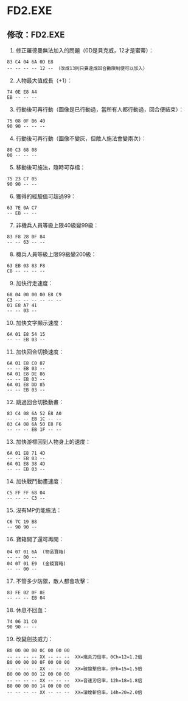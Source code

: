 # FD2.EXE


## 修改：FD2.EXE

1. 修正羅德曼無法加入的問題（0D是貝克威，12才是蜜蒂）：

```
83 C4 04 6A 0D E8
-- -- -- -- 12 -- （改成13則只要達成回合數限制便可以加入）
```

2. 人物最大值成長（+1）：

```
74 0E E8 A4
EB -- -- --
```

3. 行動後可再行動（圖像是已行動過，當所有人都行動過，回合便結束）：

```
75 08 0F B6 40
90 90 -- -- --
```

4. 行動後可再行動（圖像不變灰，但敵人施法會變兩次）：

```
80 C3 68 08
00 -- -- --
```

5. 移動後可施法，隨時可存檔：

```
75 23 C7 05
90 90 -- --
```

6. 獲得的經驗值可超過99：

```
63 7E 0A C7
-- EB -- --
```

7. 非機兵人員等級上限40級變99級：

```
83 F8 28 0F 84
-- -- 63 -- --
```

8. 機兵人員等級上限99級變200級：

```
63 EB 03 83 F8
C8 -- -- -- --
```

9. 加快行走速度：

```
68 04 00 00 00 E8 C9
C3 -- -- -- -- -- --
01 E8 A7 41
-- -- 03 --
```

10. 加快文字顯示速度：

```
6A 01 E8 54 15
-- -- EB 03 --
```

11. 加快回合切換速度：

```
6A 01 E8 C0 87
-- -- EB 03 --
6A 01 E8 DE 86
-- -- EB 03 --
6A 01 E8 DD 85
-- -- EB 03 --
```

12. 跳過回合切換動畫：

```
83 C4 08 6A 52 E8 A0
-- -- -- EB 1C -- --
83 C4 08 6A 50 E8 F6
-- -- -- EB 1F -- --
```

13. 加快游標回到人物身上的速度：

```
6A 01 E8 71 4D
-- -- EB 03 --
6A 01 E8 38 4D
-- -- EB 03 --
```

14. 加快戰鬥動畫速度：

```
C5 FF FF 68 04
-- -- -- C3 --
```

15. 沒有MP仍能施法：

```
C6 7C 19 B8
-- 90 90 --
```

16. 寶箱開了還可再開：

```
04 07 01 6A  (物品寶箱)
-- -- 00 --
04 07 01 E9  (金錢寶箱)
-- -- 00 --
```

17. 不管多少防禦，敵人都會攻擊：

```
83 FE 02 0F 8E
-- -- -- EB 04
```

18. 休息不回血：

```
74 06 31 C0
90 90 -- --
```

19. 改變劍技威力：

```
B0 00 00 00 0C 00 00 00
-- -- -- -- XX -- -- --  XX=熾炎刀倍率，0Ch=12=1.2倍
B0 00 00 00 0F 00 00 00
-- -- -- -- XX -- -- --  XX=破龍擊倍率，0Fh=15=1.5倍
B0 00 00 00 12 00 00 00
-- -- -- -- XX -- -- --  XX=音速刃倍率，12h=18=1.8倍
B0 00 00 00 14 00 00 00
-- -- -- -- XX -- -- --  XX=淒煌斬倍率，14h=20=2.0倍
```